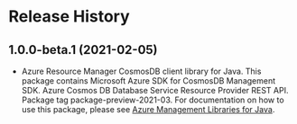 # Release History

## 1.0.0-beta.1 (2021-02-05)

- Azure Resource Manager CosmosDB client library for Java. This package contains Microsoft Azure SDK for CosmosDB Management SDK. Azure Cosmos DB Database Service Resource Provider REST API. Package tag package-preview-2021-03. For documentation on how to use this package, please see [Azure Management Libraries for Java](https://aka.ms/azsdk/java/mgmt).
